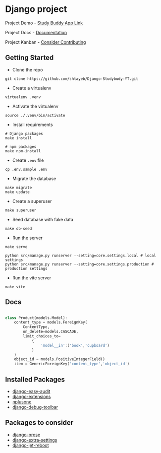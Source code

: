 # Django project

Project Demo - [Study Buddy App Link](https://study-buddy-app.up.railway.app/)

Project Docs - [Documentation](https://shtayeb.github.io/Django-Studybudy-YT/)

Project Kanban - [Consider Contributing](https://github.com/users/shtayeb/projects/1)

## Getting Started

- Clone the repo

```shell
git clone https://github.com/shtayeb/Django-Studybudy-YT.git
```

- Create a virtualenv

```shell
virtualenv .venv
```

- Activate the virtualenv

```shell
source ./.venv/bin/activate
```

- Install requirements

```shell
# Django packages
make install

# npm packages
make npm-install
```

- Create `.env` file

```shell
cp .env.sample .env
```

- Migrate the database

```shell
make migrate
make update
```

- Create a superuser

```shell
make superuser
```

- Seed database with fake data

```shell
make db-seed
```

- Run the server

```shell
make serve
```

```shell
python src/manage.py runserver --setting=core.settings.local # local settings
python src/manage.py runserver --setting=core.settings.production # production settings
```

- Run the vite server

```shell
make vite
```

## Docs

```python

class Product(models.Model):
    content_type = models.ForeignKey(
        ContentType,
        on_delete=models.CASCADE,
        limit_choices_to=
            {
                'model__in':('book','cupboard')
            }
    )
    object_id = models.PositiveIntegerField()
    item = GenericForeignKey('content_type','object_id')

```

## Installed Packages

- [django-easy-audit](https://github.com/soynatan/django-easy-audit)
- [django-extensions](https://github.com/django-extensions/django-extensions)
- [nplusone](https://github.com/jmcarp/nplusone)
- [django-debug-toolbar](https://)

## Packages to consider

- [django-prose](https://github.com/withlogicco/django-prose)
- [django-extra-settings](https://github.com/fabiocaccamo/django-extra-settings)
- [django-jet-reboot](https://github.com/assem-ch/django-jet-reboot)
